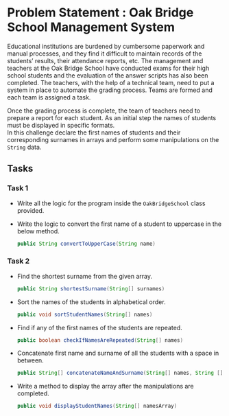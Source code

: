 # Problem Statement : Oak Bridge School Management System

Educational institutions are burdened by cumbersome paperwork and manual processes, and they find it difficult to maintain records of the students’ results, their attendance reports, etc. The management and teachers at the Oak Bridge School have conducted exams for their high school students and the evaluation of the answer scripts has also been completed. The teachers, with the help of a technical team, need to put a system in place to automate the grading process. Teams are formed and each team is assigned a task.

Once the grading process is complete, the team of teachers need to prepare a report for each student. As an initial step the names of students must be displayed in specific formats.\
In this challenge declare the first names of students and their corresponding surnames in arrays and perform some manipulations on the `String` data.

## Tasks

### Task 1

- Write all the logic for the program inside the `OakBridgeSchool` class provided.
- Write the logic to convert the first name of a student to uppercase in the below method.

  ```java
  public String convertToUpperCase(String name)
  ```

### Task 2

- Find the shortest surname from the given array.

  ```java
  public String shortestSurname(String[] surnames)
  ```

- Sort the names of the students in alphabetical order.

  ```java
  public void sortStudentNames(String[] names)
  ```

- Find if any of the first names of the students are repeated.

  ```java
  public boolean checkIfNamesAreRepeated(String[] names)
  ```

- Concatenate first name and surname of all the students with a space in between.

  ```java
  public String[] concatenateNameAndSurname(String[] names, String [] surnames)
  ```

- Write a method to display the array after the manipulations are completed.

  ```java
  public void displayStudentNames(String[] namesArray)
  ```
